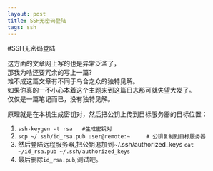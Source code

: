 ```yaml
---
layout: post
title: SSH无密码登陆
tags: ssh
---
```

#SSH无密码登陆

这方面的文章网上写的也是异常泛滥了，  
那我为啥还要冗余的写上一篇?  
难不成这篇文章有不同于乌合之众的独特见解。  
如果你真的一不小心本着这个主题来到这篇日志那可就失望大发了。  
仅仅是一篇笔记而已，没有独特见解。


原理就是在本机生成密钥对，然后把公钥上传到目标服务器的目标位置：  
1. `ssh-keygen -t rsa   #生成密钥对`
2. `scp ~/.ssh/id_rsa.pub user@remote:~     # 公钥复制到目标服务器`
3. 然后登陆远程服务器,把公钥追加到~/.ssh/authorized_keys `cat ~/id_rsa.pub ~/.ssh/authorized_keys`
4. 最后删除`id_rsa.pub`,测试吧。
